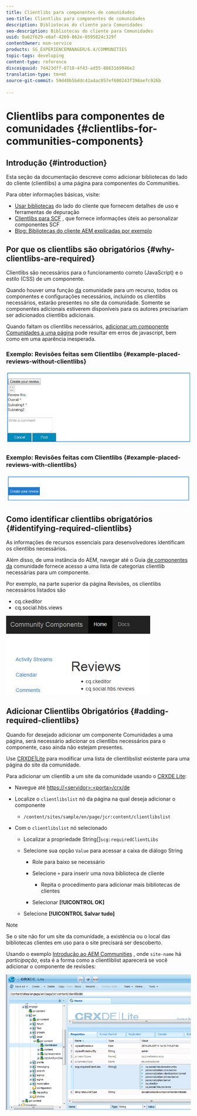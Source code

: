 ```yaml
---
title: Clientlibs para componentes de comunidades
seo-title: Clientlibs para componentes de comunidades
description: Bibliotecas do cliente para Comunidades
seo-description: Bibliotecas do cliente para Comunidades
uuid: 0a62f629-e6af-4269-862e-0595824c329f
contentOwner: msm-service
products: SG_EXPERIENCEMANAGER/6.4/COMMUNITIES
topic-tags: developing
content-type: reference
discoiquuid: 7d423dff-8710-4f43-ad55-8863169946e2
translation-type: tm+mt
source-git-commit: 59d40b5bddc42a4ac057ef600243f396aefc926b

---
```



# Clientlibs para componentes de comunidades {#clientlibs-for-communities-components}

## Introdução {#introduction}

Esta seção da documentação descreve como adicionar bibliotecas do lado do cliente (clientlibs) a uma página para componentes do Communities.

Para obter informações básicas, visite:

* [Usar bibliotecas](../../help/sites-developing/clientlibs.md) do lado do cliente que fornecem detalhes de uso e ferramentas de depuração
* [Clientlibs para SCF](client-customize.md#clientlibs) , que fornece informações úteis ao personalizar componentes SCF
* [Blog: Bibliotecas do cliente AEM explicadas por exemplo](https://blogs.adobe.com/experiencedelivers/experience-management/clientlibs-explained-example/)

## Por que os clientlibs são obrigatórios {#why-clientlibs-are-required}

Clientlibs são necessários para o funcionamento correto (JavaScript) e o estilo (CSS) de um componente.

Quando houver uma função [da](functions.md) comunidade para um recurso, todos os componentes e configurações necessários, incluindo os clientlibs necessários, estarão presentes no site da comunidade. Somente se componentes adicionais estiverem disponíveis para os autores precisariam ser adicionados clientlibs adicionais.

Quando faltam os clientlibs necessários, [adicionar um componente Comunidades a uma página](author-communities.md) pode resultar em erros de javascript, bem como em uma aparência inesperada.

### Exemplo: Revisões feitas sem Clientlibs {#example-placed-reviews-without-clientlibs}

![chlimage_1-244](assets/chlimage_1-244.png)

### Exemplo: Revisões feitas com Clientlibs {#example-placed-reviews-with-clientlibs}

![chlimage_1-245](assets/chlimage_1-245.png)

## Como identificar clientlibs obrigatórios {#identifying-required-clientlibs}

As informações de recursos essenciais para desenvolvedores identificam os clientlibs necessários.

Além disso, de uma instância do AEM, navegar até o Guia [de componentes da](components-guide.md) comunidade fornece acesso a uma lista de categorias clientlib necessárias para um componente.

Por exemplo, na parte superior da página [](http://localhost:4502/content/community-components/en/reviews.html) Revisões, os clientlibs necessários listados são

* cq.ckeditor
* cq.social.hbs.views

![chlimage_1-246](assets/chlimage_1-246.png)

## Adicionar Clientlibs Obrigatórios {#adding-required-clientlibs}

Quando for desejado adicionar um componente Comunidades a uma página, será necessário adicionar os clientlibs necessários para o componente, caso ainda não estejam presentes.

Use [CRXDE|Lite](#using-crxde-lite) para modificar uma lista de clientlibslist existente para uma página do site da comunidade.

Para adicionar um clientlib a um site da comunidade usando o [CRXDE Lite](../../help/sites-developing/developing-with-crxde-lite.md):

* Navegue até [https://&lt;servidor>:&lt;porta>/crx/de](http://localhost:4502/crx/de)
* Localize o `clientlibslist` nó da página na qual deseja adicionar o componente

   * `/content/sites/sample/en/page/jcr:content/clientlibslist`

* Com o `clientlibslist` nó selecionado

   * Localizar a propriedade String[]`scg:requiredClientLibs`
   * Selecione sua opção `Value` para acessar a caixa de diálogo String

      * Role para baixo se necessário
      * Selecione `+` para inserir uma nova biblioteca de cliente

         * Repita o procedimento para adicionar mais bibliotecas de clientes
      * Selecionar **[!UICONTROL OK]**
   * Selecione **[!UICONTROL Salvar tudo]**



>[!NOTE]
>
>Se o site não for um site da comunidade, a existência ou o local das bibliotecas clientes em uso para o site precisará ser descoberto.

Usando o exemplo [Introdução ao AEM Communities](getting-started.md) , onde `site-name` há *participação*, esta é a forma como a clientliblist aparecerá se você adicionar o componente de revisões:

![chlimage_1-247](assets/chlimage_1-247.png)

